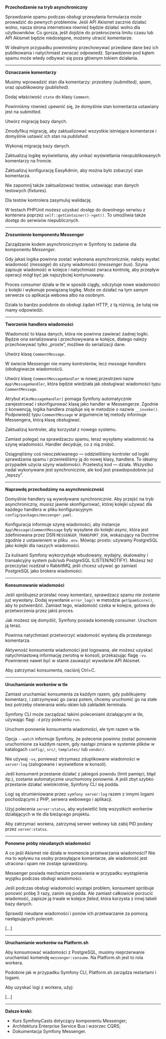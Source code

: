 **Przechodzenie na tryb asynchroniczny**

Sprawdzanie spamu podczas obsługi przesyłania formularza może prowadzić do pewnych problemów. Jeśli API Akismet zacznie działać wolno, nasza strona internetowa również będzie działać wolno dla użytkowników. Co gorsza, jeśli dojdzie do przekroczenia limitu czasu lub API Akismet będzie niedostępne, możemy utracić komentarze.

W idealnym przypadku powinniśmy przechowywać przesłane dane bez ich publikowania i natychmiast zwracać odpowiedź. Sprawdzenie pod kątem spamu może wtedy odbywać się poza głównym tokiem działania.

---

**Oznaczanie komentarzy**

Musimy wprowadzić stan dla komentarzy: *przesłany (submitted)*, *spam*, oraz *opublikowany (published)*.

Dodaj właściwość `state` do klasy `Comment`.

Powinniśmy również upewnić się, że domyślnie stan komentarza ustawiany jest na *submitted*.

Utwórz migrację bazy danych.

Zmodyfikuj migrację, aby zaktualizować wszystkie istniejące komentarze i domyślnie ustawić ich stan na *published*.

Wykonaj migrację bazy danych.

Zaktualizuj logikę wyświetlania, aby unikać wyświetlania nieopublikowanych komentarzy na froncie.

Zaktualizuj konfigurację EasyAdmin, aby można było zobaczyć stan komentarza.

Nie zapomnij także zaktualizować testów, ustawiając stan danych testowych (fixtures).

Dla testów kontrolera zasymuluj walidację.

W testach PHPUnit możesz uzyskać dostęp do dowolnego serwisu z kontenera poprzez `self::getContainer()->get()`. To umożliwia także dostęp do serwisów niepublicznych.

---

**Zrozumienie komponentu Messenger**

Zarządzanie kodem asynchronicznym w Symfony to zadanie dla komponentu *Messenger*.

Gdy jakaś logika powinna zostać wykonana asynchronicznie, należy wysłać wiadomość (*message*) do szyny wiadomości (*messenger bus*). Szyna zapisuje wiadomość w kolejce i natychmiast zwraca kontrolę, aby przepływ operacji mógł być jak najszybciej kontynuowany.

Proces *consumer* działa w tle w sposób ciągły, odczytuje nowe wiadomości z kolejki i wykonuje powiązaną logikę. Może on działać na tym samym serwerze co aplikacja webowa albo na osobnym.

Działa to bardzo podobnie do obsługi żądań HTTP, z tą różnicą, że tutaj nie mamy odpowiedzi.

---

**Tworzenie handlera wiadomości**

Wiadomość to klasa danych, która nie powinna zawierać żadnej logiki. Będzie ona serializowana i przechowywana w kolejce, dlatego należy przechowywać tylko „proste”, możliwe do serializacji dane.

Utwórz klasę `CommentMessage`.

W świecie Messenger nie mamy kontrolerów, lecz *message handlers* (obsługiwacze wiadomości).

Utwórz klasę `CommentMessageHandler` w nowej przestrzeni nazw `App\MessageHandler`, która będzie wiedziała jak obsługiwać wiadomości typu `CommentMessage`.

Atrybut `#[AsMessageHandler]` pomaga Symfony automatycznie zarejestrować i skonfigurować klasę jako handler w Messengerze. Zgodnie z konwencją, logika handlera znajduje się w metodzie o nazwie `__invoke()`. Podpowiedź typu `CommentMessage` w argumencie tej metody informuje Messengera, którą klasę obsługiwać.

Zaktualizuj kontroler, aby korzystał z nowego systemu.

Zamiast polegać na sprawdzaczu spamu, teraz wysyłamy wiadomość na szynę wiadomości. Handler decyduje, co z nią zrobić.

Osiągnęliśmy coś nieoczekiwanego — oddzieliliśmy kontroler od logiki sprawdzania spamu i przenieśliśmy ją do nowej klasy, handlera. To idealny przypadek użycia szyny wiadomości. Przetestuj kod — działa. Wszystko nadal wykonywane jest synchronicznie, ale kod jest prawdopodobnie już „lepszy”.

---

**Naprawdę przechodzimy na asynchroniczność**

Domyślnie handlery są wywoływane synchronicznie. Aby przejść na tryb asynchroniczny, musisz jawnie skonfigurować, której kolejki używać dla każdego handlera w pliku konfiguracyjnym `config/packages/messenger.yaml`.

Konfiguracja informuje szynę wiadomości, aby instancje `App\Message\CommentMessage` były wysyłane do kolejki *async*, która jest zdefiniowana przez DSN `MESSENGER_TRANSPORT_DSN`, wskazujący na Doctrine zgodnie z ustawieniem w pliku `.env`. Mówiąc prosto: używamy PostgreSQL jako kolejki dla naszych wiadomości.

Za kulisami Symfony wykorzystuje wbudowany, wydajny, skalowalny i transakcyjny system pub/sub PostgreSQL (LISTEN/NOTIFY). Możesz też przeczytać rozdział o RabbitMQ, jeśli chcesz używać go zamiast PostgreSQL jako brokera wiadomości.

---

**Konsumowanie wiadomości**

Jeśli spróbujesz przesłać nowy komentarz, sprawdzacz spamu nie zostanie już wywołany. Dodaj wywołanie `error_log()` w metodzie `getSpamScore()`, aby to potwierdzić. Zamiast tego, wiadomość czeka w kolejce, gotowa do przetworzenia przez jakiś proces.

Jak możesz się domyślić, Symfony posiada komendę *consumer*. Uruchom ją teraz.

Powinna natychmiast przetworzyć wiadomość wysłaną dla przesłanego komentarza.

Aktywność konsumenta wiadomości jest logowana, ale możesz uzyskać natychmiastową informację zwrotną w konsoli, przekazując flagę `-vv`. Powinieneś nawet być w stanie zauważyć wywołanie API Akismet.

Aby zatrzymać konsumenta, naciśnij Ctrl+C.

---

**Uruchamianie workerów w tle**

Zamiast uruchamiać konsumenta za każdym razem, gdy publikujemy komentarz, i zatrzymywać go zaraz potem, chcemy uruchomić go na stałe bez potrzeby otwierania wielu okien lub zakładek terminala.

Symfony CLI może zarządzać takimi poleceniami działającymi w tle, używając flagi `-d` przy poleceniu `run`.

Uruchom ponownie konsumenta wiadomości, ale tym razem w tle.

Opcja `--watch` informuje Symfony, że polecenie powinno zostać ponownie uruchomione za każdym razem, gdy nastąpi zmiana w systemie plików w katalogach `config/`, `src/`, `templates/` lub `vendor/`.

Nie używaj `-vv`, ponieważ otrzymasz zduplikowane wiadomości w `server:log` (zalogowane i wyświetlone w konsoli).

Jeśli konsument przestanie działać z jakiegoś powodu (limit pamięci, błąd itp.), zostanie automatycznie uruchomiony ponownie. A jeśli zbyt szybko przestanie działać wielokrotnie, Symfony CLI się podda.

Logi są strumieniowane przez `symfony server:log` razem z innymi logami pochodzącymi z PHP, serwera webowego i aplikacji.

Użyj polecenia `server:status`, aby wyświetlić listę wszystkich workerów działających w tle dla bieżącego projektu.

Aby zatrzymać workera, zatrzymaj serwer webowy lub zabij PID podany przez `server:status`.

---

**Ponowne próby nieudanych wiadomości**

A co jeśli Akismet nie działa w momencie przetwarzania wiadomości? Nie ma to wpływu na osoby przesyłające komentarze, ale wiadomość jest utracona i spam nie zostaje sprawdzony.

Messenger posiada mechanizm ponawiania w przypadku wystąpienia wyjątku podczas obsługi wiadomości.

Jeśli podczas obsługi wiadomości wystąpi problem, konsument spróbuje ponowić próbę 3 razy, zanim się podda. Ale zamiast całkowicie porzucić wiadomość, zapisze ją trwale w kolejce *failed*, która korzysta z innej tabeli bazy danych.

Sprawdź nieudane wiadomości i ponów ich przetwarzanie za pomocą następujących poleceń:

[...]

---

**Uruchamianie workerów na Platform.sh**

Aby konsumować wiadomości z PostgreSQL, musimy nieprzerwanie uruchamiać komendę `messenger:consume`. Na Platform.sh jest to rola workera.

Podobnie jak w przypadku Symfony CLI, Platform.sh zarządza restartami i logami.

Aby uzyskać logi z workera, użyj:

[...]

---

**Dalsze kroki:**

- Kurs SymfonyCasts dotyczący komponentu Messenger;  
- Architektura Enterprise Service Bus i wzorzec CQRS;  
- Dokumentacja Symfony Messenger.
